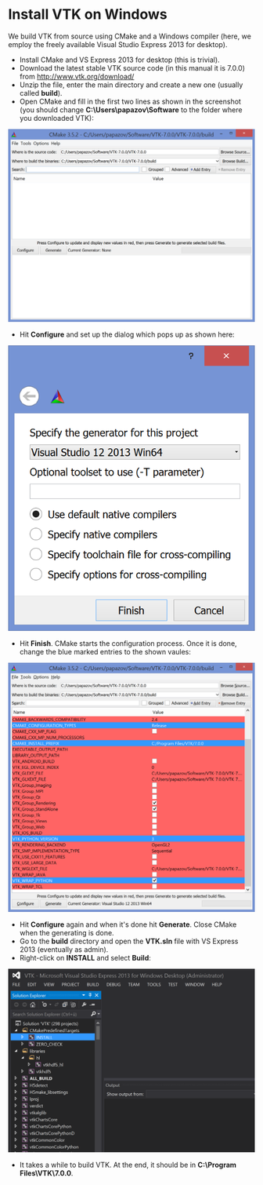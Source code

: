 # Install VTK on Windows

We build VTK from source using CMake and a Windows compiler (here, we employ the freely available Visual Studio Express 2013 for desktop).

* Install CMake and VS Express 2013 for desktop (this is trivial).
* Download the latest stable VTK source code (in this manual it is 7.0.0) from http://www.vtk.org/download/
* Unzip the file, enter the main directory and create a new one (usually called **build**).
* Open CMake and fill in the first two lines as shown in the screenshot (you should change **C:\Users\papazov\Software** to the folder where you downloaded VTK):

![Cmake Windows screenshot 1](cmake_win_screenshot_1.PNG "")

* Hit **Configure** and set up the dialog which pops up as shown here:

![Cmake Windows screenshot 1](cmake_win_screenshot_2.PNG "")

* Hit **Finish**. CMake starts the configuration process. Once it is done, change the blue marked entries to the shown vaules:

![Cmake Windows screenshot 3](cmake_win_screenshot_3.PNG "")

* Hit **Configure** again and when it's done hit **Generate**. Close CMake when the generating is done.
* Go to the **build** directory and open the **VTK.sln** file with VS Express 2013 (eventually as admin).
* Right-click on **INSTALL** and select **Build**:

![VS Express Windows screenshot 1](vs_express_win_screenshot_1.PNG "")

* It takes a while to build VTK. At the end, it should be in **C:\Program Files\VTK\7.0.0**.
